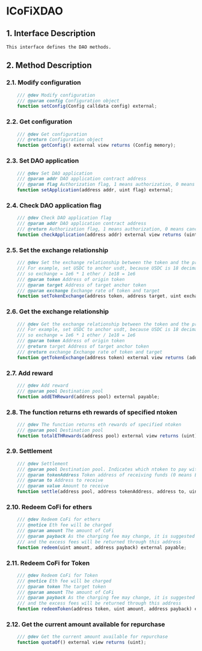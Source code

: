 # ICoFiXDAO

## 1. Interface Description
    This interface defines the DAO methods.

## 2. Method Description

### 2.1. Modify configuration

```javascript
    /// @dev Modify configuration
    /// @param config Configuration object
    function setConfig(Config calldata config) external;
```

### 2.2. Get configuration

```javascript
    /// @dev Get configuration
    /// @return Configuration object
    function getConfig() external view returns (Config memory);
```

### 2.3. Set DAO application

```javascript
    /// @dev Set DAO application
    /// @param addr DAO application contract address
    /// @param flag Authorization flag, 1 means authorization, 0 means cancel authorization
    function setApplication(address addr, uint flag) external;
```

### 2.4. Check DAO application flag

```javascript
    /// @dev Check DAO application flag
    /// @param addr DAO application contract address
    /// @return Authorization flag, 1 means authorization, 0 means cancel authorization
    function checkApplication(address addr) external view returns (uint);
```

### 2.5. Set the exchange relationship

```javascript
    /// @dev Set the exchange relationship between the token and the price of the anchored target currency.
    /// For example, set USDC to anchor usdt, because USDC is 18 decimal places and usdt is 6 decimal places. 
    /// so exchange = 1e6 * 1 ether / 1e18 = 1e6
    /// @param token Address of origin token
    /// @param target Address of target anchor token
    /// @param exchange Exchange rate of token and target
    function setTokenExchange(address token, address target, uint exchange) external;
```

### 2.6. Get the exchange relationship

```javascript
    /// @dev Get the exchange relationship between the token and the price of the anchored target currency.
    /// For example, set USDC to anchor usdt, because USDC is 18 decimal places and usdt is 6 decimal places. 
    /// so exchange = 1e6 * 1 ether / 1e18 = 1e6
    /// @param token Address of origin token
    /// @return target Address of target anchor token
    /// @return exchange Exchange rate of token and target
    function getTokenExchange(address token) external view returns (address target, uint exchange);
```

### 2.7. Add reward

```javascript
    /// @dev Add reward
    /// @param pool Destination pool
    function addETHReward(address pool) external payable;
```

### 2.8. The function returns eth rewards of specified ntoken

```javascript
    /// @dev The function returns eth rewards of specified ntoken
    /// @param pool Destination pool
    function totalETHRewards(address pool) external view returns (uint);
```

### 2.9. Settlement

```javascript
    /// @dev Settlement
    /// @param pool Destination pool. Indicates which ntoken to pay with
    /// @param tokenAddress Token address of receiving funds (0 means ETH)
    /// @param to Address to receive
    /// @param value Amount to receive
    function settle(address pool, address tokenAddress, address to, uint value) external payable;
```

### 2.10. Redeem CoFi for ethers

```javascript
    /// @dev Redeem CoFi for ethers
    /// @notice Eth fee will be charged
    /// @param amount The amount of CoFi
    /// @param payback As the charging fee may change, it is suggested that the caller pay more fees, 
    /// and the excess fees will be returned through this address
    function redeem(uint amount, address payback) external payable;
```

### 2.11. Redeem CoFi for Token

```javascript
    /// @dev Redeem CoFi for Token
    /// @notice Eth fee will be charged
    /// @param token The target token
    /// @param amount The amount of CoFi
    /// @param payback As the charging fee may change, it is suggested that the caller pay more fees, 
    /// and the excess fees will be returned through this address
    function redeemToken(address token, uint amount, address payback) external payable;
```

### 2.12. Get the current amount available for repurchase

```javascript
    /// @dev Get the current amount available for repurchase
    function quotaOf() external view returns (uint);
```